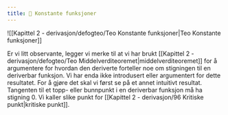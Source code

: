 ```yaml
---
title: 📄 Konstante funksjoner
---
```


![[Kapittel 2 - derivasjon/defogteo/Teo Konstante funksjoner|Teo Konstante funksjoner]]

Er vi litt observante, legger vi merke til at vi har brukt [[Kapittel 2 - derivasjon/defogteo/Teo Middelverditeoremet|middelverditeoremet]] for å argumentere for hvordan den deriverte forteller noe om stigningen til en deriverbar funksjon. Vi har enda ikke introdusert eller argumentert for dette resultatet. For å gjøre det skal vi først se på et annet intuitivt resultat. Tangenten til et topp- eller bunnpunkt i en deriverbar funksjon må ha stigning 0. Vi kaller slike punkt for [[Kapittel 2 - derivasjon/96 Kritiske punkt|kritiske punkt]].